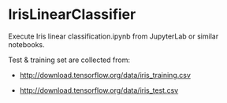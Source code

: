 # IrisLinearClassifier

Execute Iris linear classification.ipynb from JupyterLab or similar notebooks.

Test & training set are collected from:

- http://download.tensorflow.org/data/iris_training.csv

- http://download.tensorflow.org/data/iris_test.csv

